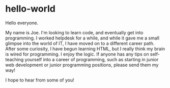 # hello-world

Hello everyone.

My name is Joe. I'm looking to learn code, and eventually get into programming. I worked helpdesk for a while, and while it gave me a small glimpse into the world of IT, I have moved on to a different career path. After some curiosity, I have begun learning HTML, but I really think my brain is wired for programming. I enjoy the logic. If anyone has any tips on self-teaching yourself into a career of programming, such as starting in junior web development or junior programming positions, please send them my way!

I hope to hear from some of you!

